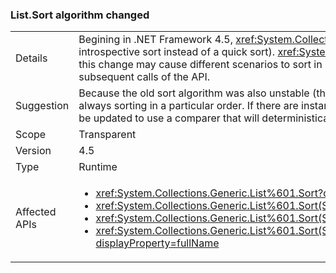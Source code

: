 ### List.Sort algorithm changed

|   |   |
|---|---|
|Details|Begining in .NET Framework 4.5, <xref:System.Collections.Generic.List%601?displayProperty=name>&#39;s sort algorithm has changed (to be an introspective sort instead of a quick sort). <xref:System.Collections.Generic.List%601?displayProperty=name>&#39;s sort has never been stable, but this change may cause different scenarios to sort in unstable ways. That simply means that equivalent items may sort in different orders in subsequent calls of the API.|
|Suggestion|Because the old sort algorithm was also unstable (though in slightly different ways), there should be no code that depends on equivalent items always sorting in a particular order. If there are instances of code depending upon that and being lucky with the old behavior, that code should be updated to use a comparer that will deterministically sort the items in the desired order.|
|Scope|Transparent|
|Version|4.5|
|Type|Runtime|
|Affected APIs|<ul><li><xref:System.Collections.Generic.List%601.Sort?displayProperty=fullName></li><li><xref:System.Collections.Generic.List%601.Sort(System.Collections.Generic.IComparer%7B%600%7D)?displayProperty=fullName></li><li><xref:System.Collections.Generic.List%601.Sort(System.Comparison%7B%600%7D)?displayProperty=fullName></li><li><xref:System.Collections.Generic.List%601.Sort(System.Int32%2CSystem.Int32%2CSystem.Collections.Generic.IComparer%7B%600%7D)?displayProperty=fullName></li></ul>|

